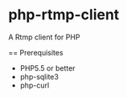 php-rtmp-client
===============

A Rtmp client for PHP

== Prerequisites
- PHP5.5 or better
- php-sqlite3
- php-curl
